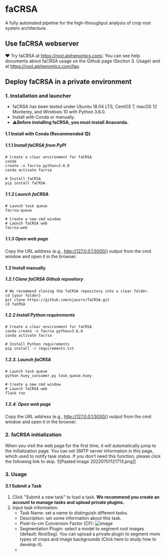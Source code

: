 # faCRSA 
A fully automated pipeline for the high-throughput analysis of crop root system architecture. 
## Use faCRSA webserver
❤️ Try faCRSA at https://root.aiphenomics.com/. You can see help documents about faCRSA usage on the Github page (Section 3. Usage) and at https://root.aiphenomics.com/faq.
## Deploy faCRSA in a private environment
### 1. Installation and launcher
- faCRSA has been tested under Ubuntu 18.04 LTS, CentOS 7, macOS 12 Monterey, and Windows 10 with Python 3.6.0. 
- Install with Conda or manually.
- ⚠️**Before installing faCRSA, you must install Anaconda.**
#### 1.1 Install with Conda (Recommended 😊)
##### 1.1.1 Install faCRSA from PyPI
```pyt
# Create a clear environment for faCRSA
conda 
create -n facrsa python=3.6.0
conda activate facrsa

# Install faCRSA
pip install faCRSA
```
##### 1.1.2 Launch faCRSA
```pyt
# Launch task queue
facrsa-queue

# Create a new cmd window
# Launch faCRSA web
facrsa-web
```
##### 1.1.3 Open web page
Copy the URL address (e.g., http://127.0.0.1:5000/) output from the cmd window and open it in the browser.
#### 1.2 Install manually
##### 1.2.1 Clone faCRSA Github  repository
```pyt
# We recommend cloning the faCRSA repository into a clear folder.
cd {your folder}
git clone https://github.com/njauzrn/faCRSA.git
cd faCRSA
```
##### 1.2.2 Install Python requirements
```pyt
# Create a clear environment for faCRSA
conda create -n facrsa python=3.6.0
conda activate facrsa

# Install Python requirements
pip install -r requirements.txt
```
##### 1.2.3. Launch faCRSA
```pyt
# Launch task queue
python huey_consumer.py task_queue.huey

# Create a new cmd window
# Launch faCRSA web
flask run
```
##### 1.2.4. Open web page
Copy the URL address (e.g., http://127.0.0.1:5000/) output from the cmd window and open it in the browser.
### 2. faCRSA initialization
When you visit the web page for the first time, it will automatically jump to the initialization page. You can set  SMTP server information in this page, which used to notify task status. If you don't need this function, please click the following link to skip.
![[Pasted image 20220701121713.png]]
### 3. Usage
#### 3.1 Submit a Task
1. Click "Submit a new task" to load a task. **We recommend you create an account to manage tasks and upload private plugins.**
2. Input task information.
	- Task Name: set a name to distinguish different tasks.
	- Description: set some information about this task.
	- Pixel-to-cm Conversion Factor (CF): ![image](https://user-images.githubusercontent.com/71422762/176850182-3b7ecd01-64c1-4c15-bcce-21e26f749706.png)
	- Segmentation Plugin: select a model to segment root images (default: RootSeg). You can upload a private plugin to segment more types of crops and image backgrounds  <span id="jump">(Click here to study how to develop it).
	- 
